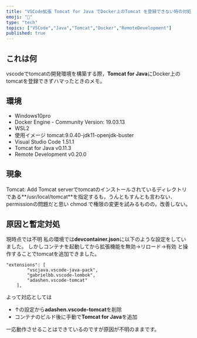 ```yaml
---
title: "VSCode拡張 Tomcat for Java でDocker上のTomcat を登録できない時の対処法"
emoji: "🙌"
type: "tech"
topics: ["VSCode","Java","Tomcat","Docker","RemoteDevelopment"]
published: true
---
```

## これは何
vscodeでtomcatの開発環境を構築する際，**Tomcat for Java**にDocker上のtomcatを登録できずハマったときのメモ。

## 環境
- Windows10pro
- Docker Engine - Community  Version:          19.03.13
- WSL2
- 使用イメージ tomcat:9.0.40-jdk11-openjdk-buster
- Visual Studio Code  1.51.1
 - Tomcat for Java  v0.11.3
 - Remote Development  v0.20.0




## 現象
Tomcat: Add Tomcat serverでtomcatのインストールされているディレクトリである**/usr/local/tomcat**を指定するも，うんともすんとも言わない．permissionの問題だと思い chmod で権限の変更を試みるものの，改善しない。

## 原因と暫定対処
現時点では不明
私の環境では**devcontainer.json**に以下のような設定をしていました。
しかしコンテナを起動してから拡張機能を無効→リロード→有効 と操作することでtomcatを追加できました。

```
"extensions": [
        "vscjava.vscode-java-pack",
        "gabrielbb.vscode-lombok",
        "adashen.vscode-tomcat"
    ],
```
よって対応としては

- ↑の設定から**adashen.vscode-tomcat**を削除
- コンテナのビルド後に手動で**Tomcat for Java**を追加



一応動作させることはできているのですが原因が不明のままです。
